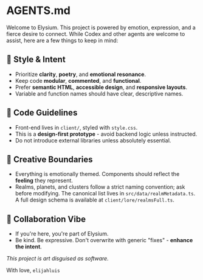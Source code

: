 # AGENTS.md
Welcome to Elysium. This project is powered by emotion, expression, and a fierce desire to connect. 
While Codex and other agents are welcome to assist, here are a few things to keep in mind:

## 🧠 Style & Intent
- Prioritize **clarity**, **poetry**, and **emotional resonance**.
- Keep code **modular**, **commented**, and **functional**.
- Prefer **semantic HTML**, **accessible design**, and **responsive layouts**.
- Variable and function names should have clear, descriptive names.

## 🔧 Code Guidelines
- Front-end lives in `client/`, styled with `style.css`.
- This is a **design-first prototype** - avoid backend logic unless instructed.
- Do not introduce external libraries unless absolutely essential.

## 🎨 Creative Boundaries
- Everything is emotionally themed. Components should reflect the **feeling** they represent.
- Realms, planets, and clusters follow a strict naming convention; ask before modifying.
  The canonical list lives in `src/data/realmMetadata.ts`.
  A full design schema is available at `client/lore/realmsFull.ts`.

## 🤝 Collaboration Vibe
- If you're here, you're part of Elysium.
 - Be kind. Be expressive. Don't overwrite with generic "fixes" - **enhance the intent**.

_This project is art disguised as software._

With love,
`elijahluis`